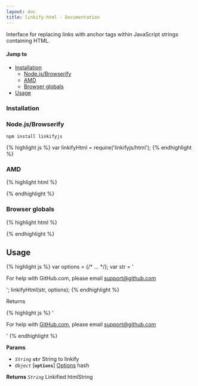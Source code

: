 ```yaml
---
layout: doc
title: linkify-html · Documentation
---
```


Interface for replacing links with anchor tags within JavaScript strings containing HTML.

#### Jump to

* [Installation](#installation)
  * [Node.js/Browserify](#nodejsbrowserify)
  * [AMD](#amd)
  * [Browser globals](#browser-globals)
* [Usage](#usage)

### Installation

### Node.js/Browserify

```
npm install linkifyjs
```

{% highlight js %}
var linkifyHtml = require('linkifyjs/html');
{% endhighlight %}

### AMD

{% highlight html %}
<script src="linkify.amd.js"></script>
<script src="linkify-html.amd.js"></script>
<script>
  require(['linkify-html'], function (linkifyHtml) {
    // …
  });
</script>
{% endhighlight %}

### Browser globals

{% highlight html %}
<script src="linkify.js"></script>
<script src="linkify-html.js"></script>
{% endhighlight %}

## Usage

{% highlight js %}
var options = {/* … */};
var str = '<p>For help with GitHub.com, please email support@github.com</p>';
linkifyHtml(str, options);
{% endhighlight %}

Returns

{% highlight js %}
'<p>For help with <a href="http://github.com" target="_blank">GitHub.com</a>, please email <a href="mailto:support@github.com">support@github.com</a></p>'
{% endhighlight %}

**Params**

* _`String`_ **`str`** String to linkify
* _`Object`_ [**`options`**] [Options](options.html) hash

**Returns** _`String`_ Linkified htmlString
